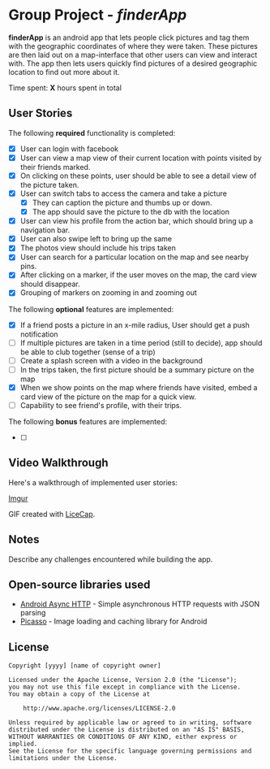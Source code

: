 # Group Project - *finderApp*

**finderApp** is an android app that lets people click pictures and tag them with the geographic coordinates of where they were taken. These pictures are then laid out on a map-interface that other users can view and interact with. The app then lets users quickly find pictures of a desired geographic location to find out more about it.

Time spent: **X** hours spent in total

## User Stories

The following **required** functionality is completed:

* [x] User can login with facebook
* [x] User can view a map view of their current location with points visited by their friends marked.
* [x] On clicking on these points, user should be able to see a detail view of the picture taken.
* [x] User can switch tabs to access the camera and take a picture
  * [x] They can caption the picture and thumbs up or down.
  * [x] The app should save the picture to the db with the location
 * [x] User can view his profile from the action bar, which should bring up a navigation bar.
  * [x] User can also swipe left to bring up the same
* [x] The photos view should include his trips taken
* [x] User can search for a particular location on the map and see nearby pins.
* [x] After clicking on a marker, if the user moves on the map, the card view should disappear.
* [x] Grouping of markers on zooming in and zooming out

The following **optional** features are implemented:

* [x] If a friend posts a picture in an x-mile radius, User should get a push notification
* [ ] If multiple pictures are taken in a time period (still to decide), app should be able to club together (sense of a trip)
* [ ] Create a splash screen with a video in the background
* [ ] In the trips taken, the first picture should be a summary picture on the map
* [x] When we show points on the map where friends have visited, embed a card view of the picture on the map for a quick view.
* [ ] Capability to see friend's profile, with their trips.

The following **bonus** features are implemented:

* [ ] 

## Video Walkthrough

Here's a walkthrough of implemented user stories:

[Imgur](http://i.imgur.com/4eFw3UI.gifv)

GIF created with [LiceCap](http://www.cockos.com/licecap/).

## Notes

Describe any challenges encountered while building the app.

## Open-source libraries used

- [Android Async HTTP](https://github.com/loopj/android-async-http) - Simple asynchronous HTTP requests with JSON parsing
- [Picasso](http://square.github.io/picasso/) - Image loading and caching library for Android

## License

    Copyright [yyyy] [name of copyright owner]

    Licensed under the Apache License, Version 2.0 (the "License");
    you may not use this file except in compliance with the License.
    You may obtain a copy of the License at

        http://www.apache.org/licenses/LICENSE-2.0

    Unless required by applicable law or agreed to in writing, software
    distributed under the License is distributed on an "AS IS" BASIS,
    WITHOUT WARRANTIES OR CONDITIONS OF ANY KIND, either express or implied.
    See the License for the specific language governing permissions and
    limitations under the License.
